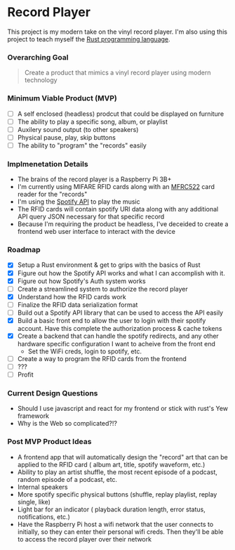 # Record Player

This project is my modern take on the vinyl record player. I'm also using this project to teach myself the [Rust programming language](https://doc.rust-lang.org/book/).

### Overarching Goal

> Create a product that mimics a vinyl record player using modern technology

### Minimum Viable Product (MVP)

- [ ] A self enclosed (headless) prodcut that could be displayed on furniture
- [ ] The ability to play a specific song, album, or playlist
- [ ] Auxilery sound output (to other speakers)
- [ ] Physical pause, play, skip buttons
- [ ] The ability to "program" the "records" easily

### Implmenetation Details

* The brains of the record player is a Raspberry Pi 3B+
* I'm currently using MIFARE RFID cards along with an [MFRC522](https://www.amazon.com/mfrc522/s?k=mfrc522) card reader for the "records"
* I'm using the [Spotify API](https://developer.spotify.com/documentation/web-api/) to play the music 
* The RFID cards will contain spotify URI data along with any additional API query JSON necessary for that specific record
* Because I'm requiring the product be headless, I've deceided to create a frontend web user interface to interact with the device

### Roadmap

- [X] Setup a Rust environment & get to grips with the basics of Rust
- [X] Figure out how the Spotify API works and what I can accomplish with it.
- [X] Figure out how Spotify's Auth system works
- [ ] Create a streamlined system to authorize the record player
- [X] Understand how the RFID cards work
- [ ] Finalize the RFID data serialization format
- [ ] Build out a Spotify API library that can be used to access the API easily 
- [X] Build a basic front end to allow the user to login with their spotify account. Have this complete the authorization process & cache tokens
- [X] Create a backend that can handle the spotify redirects, and any other hardware specific configuration I want to acheive from the front end
    * Set the WiFi creds, login to spotify, etc.
- [ ] Create a way to program the RFID cards from the frontend
- [ ] ???
- [ ] Profit

### Current Design Questions

* Should I use javascript and react for my frontend or stick with rust's Yew framework
* Why is the Web so complicated?!?

### Post MVP Product Ideas

* A frontend app that will automatically design the "record" art that can be applied to the RFID card ( album art, title, spotify waveform, etc.)
* Ability to play an artist shuffle, the most recent episode of a podcast, random episode of a podcast, etc.
* Internal speakers
* More spotify specific physical buttons (shuffle, replay playlist, replay single, like)
* Light bar for an indicator ( playback duration length, error status, notifications, etc.)
* Have the Raspberry Pi host a wifi network that the user connects to initially, so they can enter their personal wifi creds. Then they'll be able to access the record player over their network 
